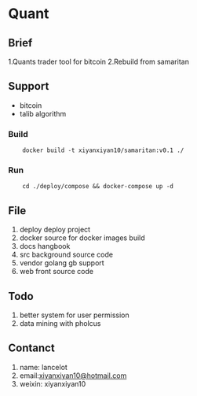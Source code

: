 # Quant

## Brief

1.Quants trader tool for bitcoin
2.Rebuild from samaritan

## Support

- bitcoin
- talib algorithm


### Build

```
    docker build -t xiyanxiyan10/samaritan:v0.1 ./
```

### Run

```
    cd ./deploy/compose && docker-compose up -d
```

## File

1. deploy deploy project 
2. docker source for docker images build  
3. docs   hangbook
4. src    background source code
5. vendor golang gb support 
6. web    front source code


## Todo

1. better system for user permission
2. data mining with pholcus


## Contanct

1. name: lancelot
2. email:xiyanxiyan10@hotmail.com
3. weixin: xiyanxiyan10

